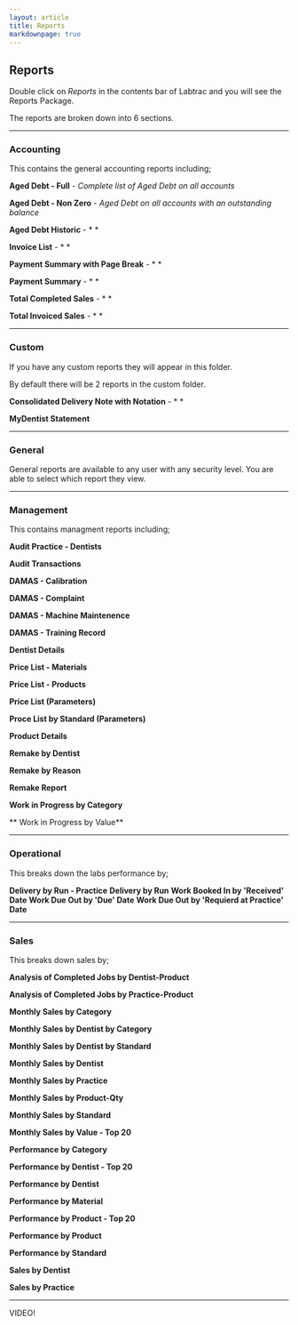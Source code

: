 ```yaml
---
layout: article
title: Reports
markdownpage: true
---
```


## Reports



Double click on *Reports* in the contents bar of Labtrac and you will see the Reports Package.

The reports are broken down into 6 sections.

---

### Accounting

This contains the general accounting reports including;

**Aged Debt - Full** - *Complete list of Aged Debt on all accounts*
    
**Aged Debt - Non Zero** - *Aged Debt on all accounts with an outstanding balance*
    
**Aged Debt Historic** - * * 

**Invoice List** - * *

**Payment Summary with Page Break** - * *

**Payment Summary** - * *

**Total Completed Sales** - * * 

**Total Invoiced Sales** - * *
    
---

### Custom

If you have any custom reports they will appear in this folder.

By default there will be 2 reports in the custom folder.

**Consolidated Delivery Note with Notation** - * *

**MyDentist Statement**

---

### General

General reports are available to any user with any security level. You are able to select which report they view.

---
    
### Management

This contains managment reports including;

**Audit Practice - Dentists**

**Audit Transactions**

**DAMAS - Calibration**

**DAMAS - Complaint**

**DAMAS - Machine Maintenence**

**DAMAS - Training Record**

**Dentist Details**

**Price List - Materials**

**Price List - Products**

**Price List (Parameters)**

**Proce List by Standard (Parameters)**

**Product Details**

**Remake by Dentist**

**Remake by Reason**

**Remake Report**

**Work in Progress by Category**

** Work in Progress by Value**

---

### Operational    

This breaks down the labs performance by;

**Delivery by Run - Practice**
**Delivery by Run**
**Work Booked In by 'Received' Date**
**Work Due Out by 'Due' Date**
**Work Due Out by 'Requierd at Practice' Date**

---

### Sales    

This breaks down sales by;

**Analysis of Completed Jobs by Dentist-Product**

**Analysis of Completed Jobs by Practice-Product**

**Monthly Sales by Category**

**Monthly Sales by Dentist by Category**

**Monthly Sales by Dentist by Standard**

**Monthly Sales by Dentist**

**Monthly Sales by Practice**

**Monthly Sales by Product-Qty**

**Monthly Sales by Standard**

**Monthly Sales by Value - Top 20** 

**Performance by Category**

**Performance by Dentist - Top 20**

**Performance by Dentist**

**Performance by Material**

**Performance by Product - Top 20** 

**Performance by Product**

**Performance by Standard**

**Sales by Dentist**

**Sales by Practice**

---
    
VIDEO!
